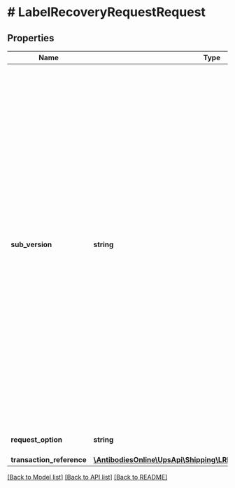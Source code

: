 # # LabelRecoveryRequestRequest

## Properties

Name | Type | Description | Notes
------------ | ------------- | ------------- | -------------
**sub_version** | **string** | When UPS introduces new elements in the response that are not associated with new request elements, Subversion is used. This ensures backward compatibility.  To get such elements you need to have the right Subversion. The value of the subversion is explained in the Response element Description.  Format: YYMM &#x3D; Year and month of the release. Example: 1701 &#x3D; 2017 January  Supported values: 1701, 1707, 1903 | [optional]
**request_option** | **string** | Request option is no longer used. | [optional]
**transaction_reference** | [**\AntibodiesOnline\UpsApi\Shipping\LRRequestTransactionReference**](LRRequestTransactionReference.md) |  | [optional]

[[Back to Model list]](../../README.md#models) [[Back to API list]](../../README.md#endpoints) [[Back to README]](../../README.md)

